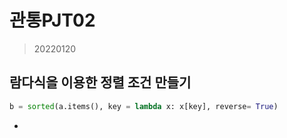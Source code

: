# 관통PJT02

> 20220120

## 람다식을 이용한 정렬 조건 만들기

```python
b = sorted(a.items(), key = lambda x: x[key], reverse= True)
```

* 
